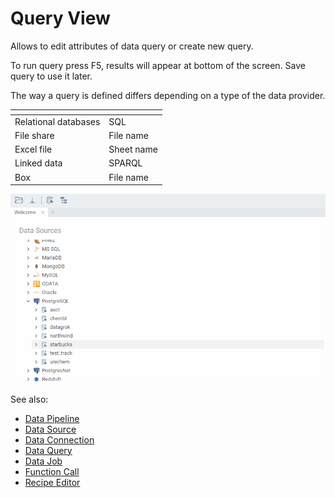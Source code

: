 <!-- TITLE: Query View -->
<!-- SUBTITLE: -->

# Query View

Allows to edit attributes of data query or create new query.

To run query press F5, results will appear at bottom of the screen. Save query to use it later. 

The way a query is defined differs depending on a type of the data provider.

|[]()                  |            |
|----------------------|------------|
| Relational databases | SQL        |
| File share           | File name  |
| Excel file           | Sheet name |
| Linked data          | SPARQL     |
| Box                  | File name  |


![Add query](../uploads/gifs/query-add.gif "Add query") 

See also:

  * [Data Pipeline](../entities/data-pipeline.md)
  * [Data Source](../entities/data-source.md)
  * [Data Connection](../entities/data-connection.md)
  * [Data Query](../entities/data-query.md)
  * [Data Job](../entities/data-job.md)
  * [Function Call](../entities/function-call.md)
  * [Recipe Editor](../features/recipe-editor.md)
